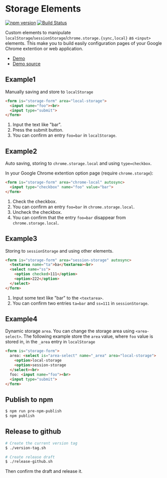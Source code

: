 Storage Elements
===================

[![npm version](https://badge.fury.io/js/storage-form.svg)](https://badge.fury.io/js/storage-form) [![Build Status](https://travis-ci.org/kui/storage-form.svg?branch=master)](https://travis-ci.org/kui/storage-form)

Custom elements to manipulate `localStorage`/`sessionStorage`/`chrome.storage.{sync,local}` as `<input>` elements. This make you to build easily configuration pages of your Google Chrome extention or web application.

* [Demo](https://kui.github.io/storage-form/)
* [Demo source](https://github.com/kui/storage-form/blob/master/docs/index.html)


Example1
-----------------

Manually saving and store to `localStorage`

```html
<form is="storage-form" area="local-storage">
  <input name="foo"><br>
  <input type="submit">
</form>
```

1. Input the text like "bar".
2. Press the submit button.
3. You can confirm an entry `foo=bar` in `localStorage`.


Example2
-----------------

Auto saving, storing to `chrome.storage.local` and using `type=checkbox`.

In your Google Chrome extention option page (require `chrome.storage`):

```html
<form is="storage-form" area="chrome-local" autosync>
  <input type="checkbox" name="foo" value="bar">
</form>
```

1. Check the checkbox.
2. You can confirm an entry `foo=bar` in `chrome.storage.local`.
3. Uncheck the checkbox.
4. You can confirm that the entry `foo=bar` disappear from `chrome.storage.local`.


Example3
--------------

Storing to `sessionStorage` and using other elements.

```html
<form is="storage-form" area="session-storage" autosync>
  <textarea name="ta">ba</textarea><br>
  <select name="ss">
    <option checked>111</option>
    <option>222</option>
  </select>
</form>
```

1. Input some text like "bar" to the `<textarea>`.
2. You can confirm two entries `ta=bar` and `ss=111` in `sessionStorage`.


Example4
-------------

Dynamic storage `area`. You can change the storage area using `<area-select>`. The following example store the `area` value, where `foo` value is stored in, in the `_area` entry in `localStorage`

```html
<form is="storage-form">
  area: <select is="area-select" name="_area" area="local-storage">
    <option>local-storage
    <option>session-storage
  </select><br>
  foo: <input name="foo"><br>
  <input type="submit">
</form>
```


Publish to npm
--------------

```sh
$ npm run pre-npm-publish
$ npm publish
```

Release to github
-------------------

```sh
# Create the current version tag
$ ./version-tag.sh

# Create release draft
$ ./release-github.sh
```
 
 Then confirm the draft and release it.
